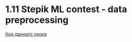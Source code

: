 # 1.11 Stepik ML contest - data preprocessing

[Код данного урока](https://github.com/dgokondra/stepik_pandas_notebooks.github.io/blob/master/data_preprocessing.ipynb)